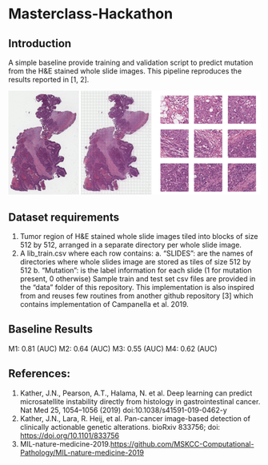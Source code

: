 # Masterclass-Hackathon

## Introduction
A simple baseline provide training and validation script to predict mutation from the H&E stained whole slide images. This pipeline reproduces the results reported in [1, 2].

![](/fig/fig.png)
 
## Dataset requirements
1.	Tumor region of H&E stained whole slide images tiled into blocks of size 512 by 512, arranged in a separate directory per whole slide image.
2.	A lib_train.csv where each row contains: 
a.	“SLIDES”: are the names of directories where whole slides image are stored as tiles of size 512 by 512
b.	“Mutation”: is the label information for each slide (1 for mutation present, 0 otherwise)
Sample train and test set csv  files are provided in the “data” folder of this repository.
This implementation is also inspired from and reuses few routines from another github repository [3] which contains implementation of Campanella et al. 2019. 

## Baseline Results

 M1: 0.81 (AUC)
 M2: 0.64 (AUC)
 M3: 0.55 (AUC)
 M4: 0.62 (AUC)


## References:
1.	Kather, J.N., Pearson, A.T., Halama, N. et al. Deep learning can predict microsatellite instability directly from histology in gastrointestinal cancer. Nat Med 25, 1054–1056 (2019) doi:10.1038/s41591-019-0462-y
2.	Kather, J.N., Lara, R. Heij, et al. Pan-cancer image-based detection of clinically actionable genetic alterations. bioRxiv 833756; doi: https://doi.org/10.1101/833756
3.	MIL-nature-medicine-2019.https://github.com/MSKCC-Computational-Pathology/MIL-nature-medicine-2019

